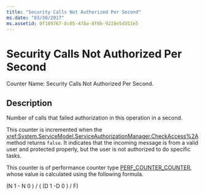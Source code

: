 ```yaml
---
title: "Security Calls Not Authorized Per Second"
ms.date: "03/30/2017"
ms.assetid: 0f189767-8c05-478a-8f0b-9228e5d351e5
---
```

# Security Calls Not Authorized Per Second
Counter Name: Security Calls Not Authorized Per Second.  
  
## Description  
 Number of calls that failed authorization in this operation in a second.  
  
 This counter is incremented when the <xref:System.ServiceModel.ServiceAuthorizationManager.CheckAccess%2A> method returns `false`. It indicates that the incoming message is from a valid user and protected properly, but the user is not authorized to do specific tasks.  
  
 This counter is of performance counter type [PERF_COUNTER_COUNTER](https://go.microsoft.com/fwlink/?LinkID=94649), whose value is calculated using the following formula.  
  
 (N 1 - N 0 ) / ( (D 1 -D 0 ) / F)
